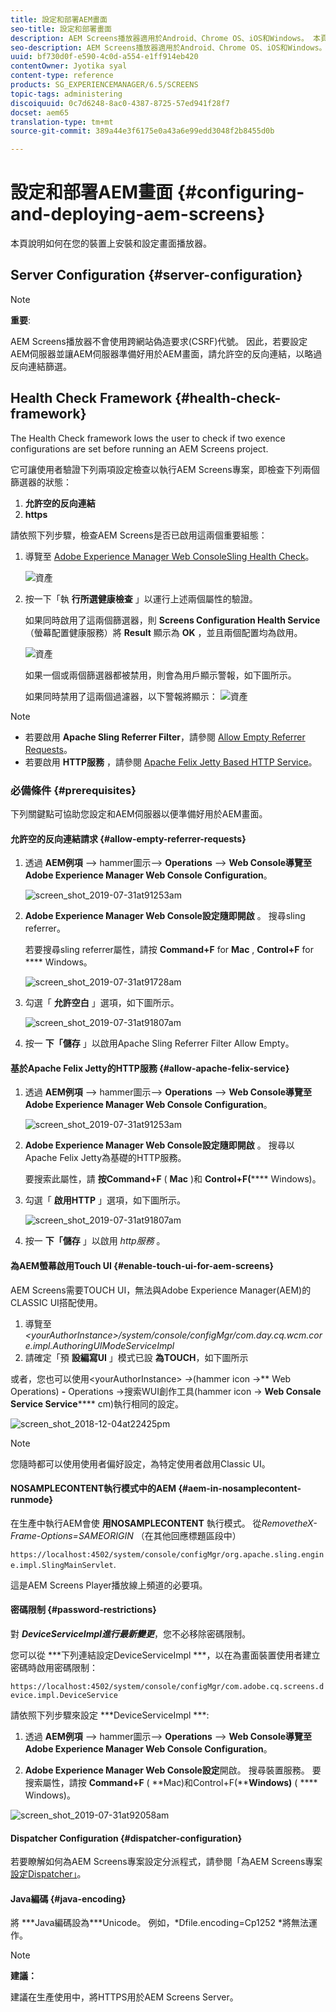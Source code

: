 ```yaml
---
title: 設定和部署AEM畫面
seo-title: 設定和部署畫面
description: AEM Screens播放器適用於Android、Chrome OS、iOS和Windows。 本頁面說明AEM畫面的設定和部署，並摘要播放器裝置的h/w選取方針。
seo-description: AEM Screens播放器適用於Android、Chrome OS、iOS和Windows。 本頁面說明AEM畫面的設定和部署，並摘要播放器裝置的h/w選取方針。
uuid: bf730d0f-e590-4c0d-a554-e1ff914eb420
contentOwner: Jyotika syal
content-type: reference
products: SG_EXPERIENCEMANAGER/6.5/SCREENS
topic-tags: administering
discoiquuid: 0c7d6248-8ac0-4387-8725-57ed941f28f7
docset: aem65
translation-type: tm+mt
source-git-commit: 389a44e3f6175e0a43a6e99edd3048f2b8455d0b

---
```



# 設定和部署AEM畫面 {#configuring-and-deploying-aem-screens}

本頁說明如何在您的裝置上安裝和設定畫面播放器。

## Server Configuration {#server-configuration}

>[!NOTE]
>
>**重要**:
>
>AEM Screens播放器不會使用跨網站偽造要求(CSRF)代號。 因此，若要設定AEM伺服器並讓AEM伺服器準備好用於AEM畫面，請允許空的反向連結，以略過反向連結篩選。

## Health Check Framework {#health-check-framework}

The Health Check framework lows the user to check if two exence configurations are set before running an AEM Screens project.

它可讓使用者驗證下列兩項設定檢查以執行AEM Screens專案，即檢查下列兩個篩選器的狀態：

1. **允許空的反向連結**
2. **https**

請依照下列步驟，檢查AEM Screens是否已啟用這兩個重要組態：

1. 導覽至 [Adobe Experience Manager Web ConsoleSling Health Check](http://localhost:4502/system/console/healthcheck?tags=screensconfigs&overrideGlobalTimeout=)。

   ![資產](assets/health-check1.png)


2. 按一下「執 **行所選健康檢查** 」以運行上述兩個屬性的驗證。

   如果同時啟用了這兩個篩選器，則 **Screens Configuration Health Service** （螢幕配置健康服務）將 **Result** 顯示為 **OK** ，並且兩個配置均為啟用。

   ![資產](assets/health-check2.png)

   如果一個或兩個篩選器都被禁用，則會為用戶顯示警報，如下圖所示。

   如果同時禁用了這兩個過濾器，以下警報將顯示：
   ![資產](assets/health-check3.png)

>[!NOTE]
>
>* 若要啟用 **Apache Sling Referrer Filter**，請參閱 [Allow Empty Referrer Requests](/help/user-guide/configuring-screens-introduction.md#allow-empty-referrer-requests)。
>* 若要啟用 **HTTP服務** ，請參閱 [Apache Felix Jetty Based HTTP Service](/help/user-guide/configuring-screens-introduction.md#allow-apache-felix-service)。


### 必備條件 {#prerequisites}

下列關鍵點可協助您設定和AEM伺服器以便準備好用於AEM畫面。

#### 允許空的反向連結請求 {#allow-empty-referrer-requests}

1. 透過 **AEM例項** —> hammer圖示—> **Operations** —> **Web Console導覽至Adobe Experience Manager Web Console Configuration**。

   ![screen_shot_2019-07-31at91253am](assets/screen_shot_2019-07-31at91253am.png)

1. **Adobe Experience Manager Web Console設定隨即開啟** 。 搜尋sling referrer。

   若要搜尋sling referrer屬性，請按 **Command+F** for **Mac** , **Control+F** for **** Windows。

   ![screen_shot_2019-07-31at91728am](assets/screen_shot_2019-07-31at91728am.png)

1. 勾選「 **允許空白** 」選項，如下圖所示。

   ![screen_shot_2019-07-31at91807am](assets/screen_shot_2019-07-31at91807am.png)

1. 按一 **下「儲存** 」以啟用Apache Sling Referrer Filter Allow Empty。

#### 基於Apache Felix Jetty的HTTP服務 {#allow-apache-felix-service}

1. 透過 **AEM例項** —> hammer圖示—> **Operations** —> **Web Console導覽至Adobe Experience Manager Web Console Configuration**。

   ![screen_shot_2019-07-31at91253am](assets/screen_shot_2019-07-31at91253am.png)

1. **Adobe Experience Manager Web Console設定隨即開啟** 。 搜尋以Apache Felix Jetty為基礎的HTTP服務。

   要搜索此屬性，請 **按Command+F** ( **Mac** )和 **Control+F(****** Windows)。

1. 勾選「 **啟用HTTP** 」選項，如下圖所示。

   ![screen_shot_2019-07-31at91807am](assets/http-image.png)

1. 按一 **下「儲存** 」以啟用 *http服務* 。

#### 為AEM螢幕啟用Touch UI {#enable-touch-ui-for-aem-screens}

AEM Screens需要TOUCH UI，無法與Adobe Experience Manager(AEM)的CLASSIC UI搭配使用。

1. 導覽至 *&lt;yourAuthorInstance>/system/console/configMgr/com.day.cq.wcm.core.impl.AuthoringUIModeServiceImpl*
1. 請確定「預 **設編寫UI** 」模式已設 **為TOUCH**，如下圖所示

或者，您也可以使用&lt;yourAuthorInstance> *->*(hammer icon ->** Web Operations) **-** Operations ->搜索WUI創作工具(hammer icon -> **Web Consale Service Service****** cm)執行相同的設定。

![screen_shot_2018-12-04at22425pm](assets/screen_shot_2018-12-04at22425pm.png)

>[!NOTE]
>
>您隨時都可以使用使用者偏好設定，為特定使用者啟用Classic UI。

#### NOSAMPLECONTENT執行模式中的AEM {#aem-in-nosamplecontent-runmode}

在生產中執行AEM會使 **用NOSAMPLECONTENT** 執行模式。 從&#x200B;*RemovetheX-Frame-Options=SAMEORIGIN* （在其他回應標題區段中）

`https://localhost:4502/system/console/configMgr/org.apache.sling.engine.impl.SlingMainServlet`.

這是AEM Screens Player播放線上頻道的必要項。

#### 密碼限制 {#password-restrictions}

對 ***DeviceServiceImpl進行最新變更&#x200B;***，您不必移除密碼限制。

您可以從 ***下列連結設定DeviceServiceImpl ***，以在為畫面裝置使用者建立密碼時啟用密碼限制：

`https://localhost:4502/system/console/configMgr/com.adobe.cq.screens.device.impl.DeviceService`

請依照下列步驟來設定 ***DeviceServiceImpl ***:

1. 透過 **AEM例項** —> hammer圖示—> **Operations** —> **Web Console導覽至Adobe Experience Manager Web Console Configuration**。

1. **Adobe Experience Manager Web Console設定**開啟。 搜尋裝置服務。 要搜索屬性，請按 **Command+F** ( **Mac)和Control+F(****Windows)** ( **** Windows)。

![screen_shot_2019-07-31at92058am](assets/screen_shot_2019-07-31at92058am.png)

#### Dispatcher Configuration {#dispatcher-configuration}

若要瞭解如何為AEM Screens專案設定分派程式，請參閱「為AEM Screens專案 [設定Dispatcher」](dispatcher-configurations-aem-screens.md)。

#### Java編碼 {#java-encoding}

將 ***Java編碼設為&#x200B;***Unicode。 例如，*Dfile.encoding=Cp1252 *將無法運作。

>[!NOTE]
>
>**建議：**
>
>建議在生產使用中，將HTTPS用於AEM Screens Server。








